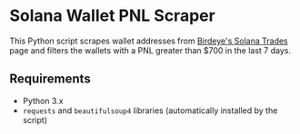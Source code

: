 # Solana Wallet PNL Scraper

This Python script scrapes wallet addresses from [Birdeye's Solana Trades](https://birdeye.so/find-trades?chain=solana) page and filters the wallets with a PNL greater than $700 in the last 7 days.

## Requirements
- Python 3.x
- `requests` and `beautifulsoup4` libraries (automatically installed by the script)
